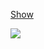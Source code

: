 [Show](https://101x0.github.io/Portfolio/ "Show")

[![](https://user-images.githubusercontent.com/101824483/163560761-94dc6b90-e4d7-43e3-a848-e61c2adfcf13.png)](https://101x0.github.io/Portfolio/)
